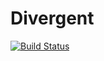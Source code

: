 # Divergent

[![Build Status](https://travis-ci.org/Drepas/Divergent.svg?branch=V-1.0.0)](https://travis-ci.org/Drepas/Divergent)
